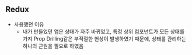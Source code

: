 ## Redux

- 사용했던 이유
    - 내가 만들었던 앱은 상태가 자주 바뀌었고, 특정 상위 컴포넌트가 모든 상태를 가져 Prop Drilling같은 부적절한 현상이 발생하였기 때문에, 상태를 관리하는 하나의 근원을 필요로 하였음